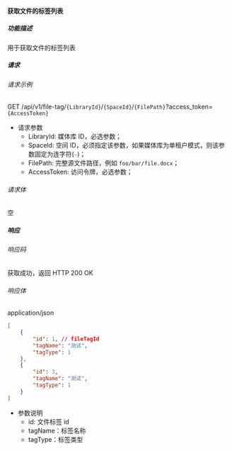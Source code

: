 #### 获取文件的标签列表

##### 功能描述

用于获取文件的标签列表

##### 请求

###### 请求示例  

GET /api/v1/file-tag/`{LibraryId}`/`{SpaceId}`/`{FilePath}`?access_token=`{AccessToken}`

- 请求参数
    - LibraryId: 媒体库 ID，必选参数；
    - SpaceId: 空间 ID，必须指定该参数，如果媒体库为单租户模式，则该参数固定为连字符(`-`)；
    - FilePath: 完整源文件路径，例如 `foo/bar/file.docx`；
    - AccessToken: 访问令牌，必选参数；

###### 请求体

空

##### 响应

###### 响应码

获取成功，返回 HTTP 200 OK

###### 响应体

application/json

```json
[
    {
        "id": 1, // fileTagId
        "tagName": "测试",
        "tagType": 1
    },
    {
        "id": 3,
        "tagName": "测试",
        "tagType": 1
    }
]
```

- 参数说明
  - id: 文件标签 id
  - tagName：标签名称
  - tagType：标签类型
